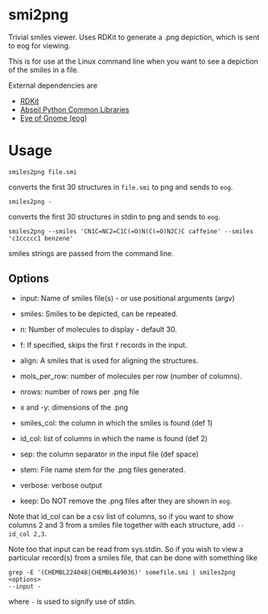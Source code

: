 # smi2png

Trivial smiles viewer. Uses RDKit to generate a .png depiction, which is sent
to eog for viewing.

This is for use at the Linux command line when you want to see a depiction of
the smiles in a file.

External dependencies are
+ [RDKit](http://rdkit.org/)
+ [Abseil Python Common Libraries](https://pypi.org/project/absl-py/)
+ [Eye of Gnome (eog)](https://wiki.gnome.org/Apps/EyeOfGnome)

# Usage

```
smiles2png file.smi
```
converts the first 30 structures in `file.smi` to png and sends to `eog`.

```
smiles2png -
```
converts the first 30 structures in stdin to png and sends to `eog`.

```
smiles2png --smiles 'CN1C=NC2=C1C(=O)N(C(=O)N2C)C caffeine' --smiles 'c1ccccc1 benzene'
```
smiles strings are passed from the command line.

## Options

- input: Name of smiles file(s) - or use positional arguments (argv)

- smiles: Smiles to be depicted, can be repeated.

- n: Number of molecules to display - default 30.

- f: If specified, skips the first `f` records in the input.

- align: A smiles that is used for aligning the structures.

- mols_per_row: number of molecules per row (number of columns).

- nrows: number of rows per .png file

- x and -y: dimensions of the .png

- smiles_col: the column in which the smiles is found (def 1)

- id_col: list of columns in which the name is found (def 2)

- sep: the column separator in the input file (def space)

- stem: File name stem for the .png files generated.

- verbose: verbose output

- keep: Do NOT remove the .png files after they are shown in `eog`.

Note that id_col can be a csv list of columns, so if you want to show columns 2
and 3 from a smiles file together with each structure, add `--id_col 2,3`.

Note too that input can be read from sys.stdin. So if you wish to view a
particular record(s) from a smiles file, that can be done with something like
```
grep -E '(CHEMBL224048|CHEMBL449036)' somefile.smi | smiles2png <options>
--input -
```
where `-` is used to signify use of stdin.
